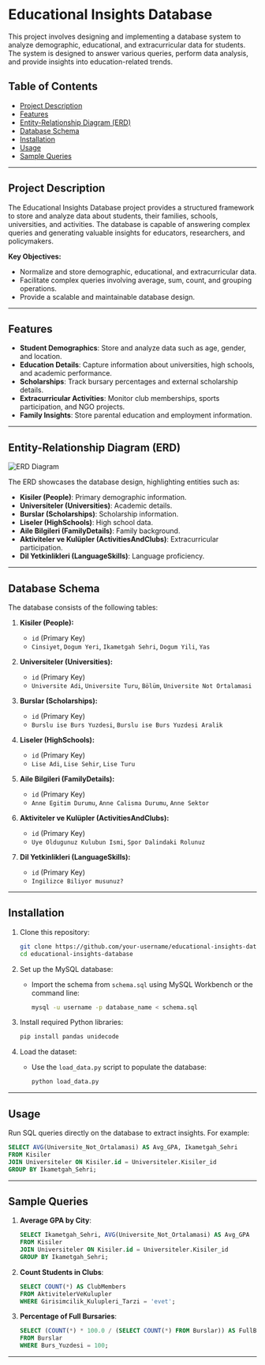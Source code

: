 # Educational Insights Database

This project involves designing and implementing a database system to analyze demographic, educational, and extracurricular data for students. The system is designed to answer various queries, perform data analysis, and provide insights into education-related trends.

## Table of Contents
- [Project Description](#project-description)
- [Features](#features)
- [Entity-Relationship Diagram (ERD)](#entity-relationship-diagram-erd)
- [Database Schema](#database-schema)
- [Installation](#installation)
- [Usage](#usage)
- [Sample Queries](#sample-queries)
---

## Project Description

The Educational Insights Database project provides a structured framework to store and analyze data about students, their families, schools, universities, and activities. The database is capable of answering complex queries and generating valuable insights for educators, researchers, and policymakers.

**Key Objectives:**
- Normalize and store demographic, educational, and extracurricular data.
- Facilitate complex queries involving average, sum, count, and grouping operations.
- Provide a scalable and maintainable database design.

---

## Features

- **Student Demographics**: Store and analyze data such as age, gender, and location.
- **Education Details**: Capture information about universities, high schools, and academic performance.
- **Scholarships**: Track bursary percentages and external scholarship details.
- **Extracurricular Activities**: Monitor club memberships, sports participation, and NGO projects.
- **Family Insights**: Store parental education and employment information.

---

## Entity-Relationship Diagram (ERD)

![ERD Diagram](path/to/erd-diagram.png)

The ERD showcases the database design, highlighting entities such as:
- **Kisiler (People)**: Primary demographic information.
- **Universiteler (Universities)**: Academic details.
- **Burslar (Scholarships)**: Scholarship information.
- **Liseler (HighSchools)**: High school data.
- **Aile Bilgileri (FamilyDetails)**: Family background.
- **Aktiviteler ve Kulüpler (ActivitiesAndClubs)**: Extracurricular participation.
- **Dil Yetkinlikleri (LanguageSkills)**: Language proficiency.

---

## Database Schema

The database consists of the following tables:
1. **Kisiler (People):** 
   - `id` (Primary Key)
   - `Cinsiyet`, `Dogum Yeri`, `Ikametgah Sehri`, `Dogum Yili`, `Yas`

2. **Universiteler (Universities):**
   - `id` (Primary Key)
   - `Universite Adi`, `Universite Turu`, `Bölüm`, `Universite Not Ortalamasi`

3. **Burslar (Scholarships):**
   - `id` (Primary Key)
   - `Burslu ise Burs Yuzdesi`, `Burslu ise Burs Yuzdesi Aralik`

4. **Liseler (HighSchools):**
   - `id` (Primary Key)
   - `Lise Adi`, `Lise Sehir`, `Lise Turu`

5. **Aile Bilgileri (FamilyDetails):**
   - `id` (Primary Key)
   - `Anne Egitim Durumu`, `Anne Calisma Durumu`, `Anne Sektor`

6. **Aktiviteler ve Kulüpler (ActivitiesAndClubs):**
   - `id` (Primary Key)
   - `Uye Oldugunuz Kulubun Ismi`, `Spor Dalindaki Rolunuz`

7. **Dil Yetkinlikleri (LanguageSkills):**
   - `id` (Primary Key)
   - `Ingilizce Biliyor musunuz?`

---

## Installation

1. Clone this repository:
   ```bash
   git clone https://github.com/your-username/educational-insights-database.git
   cd educational-insights-database
   ```

2. Set up the MySQL database:
   - Import the schema from `schema.sql` using MySQL Workbench or the command line:
     ```bash
     mysql -u username -p database_name < schema.sql
     ```

3. Install required Python libraries:
   ```bash
   pip install pandas unidecode
   ```

4. Load the dataset:
   - Use the `load_data.py` script to populate the database:
     ```bash
     python load_data.py
     ```

---

## Usage

Run SQL queries directly on the database to extract insights. For example:
```sql
SELECT AVG(Universite_Not_Ortalamasi) AS Avg_GPA, Ikametgah_Sehri
FROM Kisiler
JOIN Universiteler ON Kisiler.id = Universiteler.Kisiler_id
GROUP BY Ikametgah_Sehri;
```

---

## Sample Queries

1. **Average GPA by City**:
   ```sql
   SELECT Ikametgah_Sehri, AVG(Universite_Not_Ortalamasi) AS Avg_GPA
   FROM Kisiler
   JOIN Universiteler ON Kisiler.id = Universiteler.Kisiler_id
   GROUP BY Ikametgah_Sehri;
   ```

2. **Count Students in Clubs**:
   ```sql
   SELECT COUNT(*) AS ClubMembers
   FROM AktivitelerVeKulupler
   WHERE Girisimcilik_Kulupleri_Tarzi = 'evet';
   ```

3. **Percentage of Full Bursaries**:
   ```sql
   SELECT (COUNT(*) * 100.0 / (SELECT COUNT(*) FROM Burslar)) AS FullBursaryPercentage
   FROM Burslar
   WHERE Burs_Yuzdesi = 100;
   ```

---
